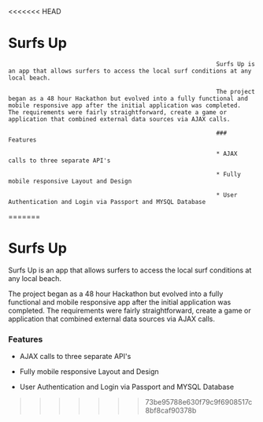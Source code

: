 <<<<<<< HEAD
# Surfs Up
                                                               
                                                               Surfs Up is an app that allows surfers to access the local surf conditions at any local beach. 
                                                               
                                                               The project began as a 48 hour Hackathon but evolved into a fully functional and mobile responsive app after the initial application was completed.  The requirements were fairly straightforward, create a game or application that combined external data sources via AJAX calls.
                                                               
                                                               ### Features
                                                               
                                                               * AJAX calls to three separate API's
                                                               
                                                               * Fully mobile responsive Layout and Design
                                                               
                                                               * User Authentication and Login via Passport and MYSQL Database
=======
# Surfs Up

Surfs Up is an app that allows surfers to access the local surf conditions at any local beach. 

The project began as a 48 hour Hackathon but evolved into a fully functional and mobile responsive app after the initial application was completed.  The requirements were fairly straightforward, create a game or application that combined external data sources via AJAX calls.

### Features

* AJAX calls to three separate API's

* Fully mobile responsive Layout and Design

* User Authentication and Login via Passport and MYSQL Database
>>>>>>> 73be95788e630f79c9f6908517c8bf8caf90378b
